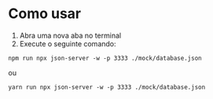 # Como usar

1. Abra uma nova aba no terminal
2. Execute o seguinte comando:

```
npm run npx json-server -w -p 3333 ./mock/database.json
```

ou

```
yarn run npx json-server -w -p 3333 ./mock/database.json
```
